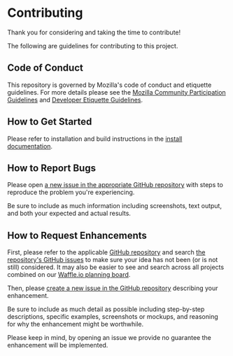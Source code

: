 # Contributing

Thank you for considering and taking the time to contribute!

The following are guidelines for contributing to this project.

## Code of Conduct

This repository is governed by Mozilla's code of conduct and etiquette guidelines. For more details please see the [Mozilla Community Participation Guidelines][community-guidelines] and [Developer Etiquette Guidelines][etiquette-guidelines].

## How to Get Started

Please refer to installation and build instructions in the [install documentation](install.md).

## How to Report Bugs

Please open [a new issue in the appropriate GitHub repository][new-issue] with steps to reproduce the problem you're experiencing.

Be sure to include as much information including screenshots, text output, and both your expected and actual results.

## How to Request Enhancements

First, please refer to the applicable [GitHub repository][github-repos] and search [the repository's GitHub issues][issues-list] to make sure your idea has not been (or is not still) considered. It may also be easier to see and search across all projects combined on our [Waffle.io planning board][waffle].

Then, please [create a new issue in the GitHub repository][new-issue] describing your enhancement.

Be sure to include as much detail as possible including step-by-step descriptions, specific examples, screenshots or mockups, and reasoning for why the enhancement might be worthwhile.

Please keep in mind, by opening an issue we provide no guarantee the enhancement will be implemented.

[community-guidelines]: https://www.mozilla.org/about/governance/policies/participation/
[etiquette-guidelines]: https://bugzilla.mozilla.org/page.cgi?id=etiquette.html
[new-issue]: https://github.com/mozilla-lockbox/lockbox-extension/issues/new
[github-repos]: https://github.com/orgs/mozilla-lockbox/
[issues-list]: https://github.com/mozilla-lockbox/lockbox-extension/issues
[waffle]: https://waffle.io/mozilla-lockbox/lockbox-extension

